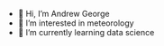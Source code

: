 - 👋 Hi, I’m Andrew George
- 👀 I’m interested in meteorology
- 🌱 I’m currently learning data science
